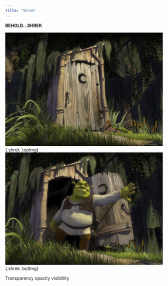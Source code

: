 ```yaml
---
title: "Shrek"
---
```


**BEHOLD...SHREK**

![](shrek_closed.png){.shrek .topImg}   ![](shrek_open.png){.shrek .botImg}

Transparency
opacity
visiblility